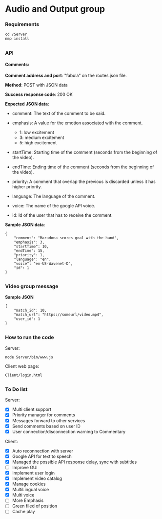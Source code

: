 # Audio and Output group
### Requirements
```
cd /Server
nmp install
```
## 
### API
#### Comments:

**Comment address and port**:
"fabula" on the routes.json file. 

**Method**:
POST with JSON data

**Success response code**:
200 OK

**Expected JSON data**:
 - comment: The text of the comment to be said.
 - emphasis: A value for the emotion associated with the comment.
 
    - 1: low excitement
    - 3: medium excitement
    - 5: high excitement
 - startTime: Starting time of the comment (seconds from the beginning of the video).
 - endTime: Ending time of the comment (seconds from the beginning of the video).
 - priority: A comment that overlap the previous is discarded unless it has higher priority.
 - language: The language of the comment.
 - voice: The name of the google API voice.
 - id: Id of the user that has to receive the comment.

**Sample JSON data**:
```
{
    "comment": "Maradona scores goal with the hand",
    "emphasis": 3,
    "startTime": 10,
    "endTime": 15,
    "priority": 1,
    "language": "en",
    "voice": "en-US-Wavenet-D",
    "id": 1
}
```

## 
### Video group message
**Sample JSON**
```
{
    "match_id": 10,
    "match_url": "https://someurl/video.mp4",
    "user_id": 1
}
```

## 
### How to run the code

Server:
```
node Server/bin/www.js
```
Client web page:

```
Client/login.html
```

##
### To Do list

Server:
- [x] Multi client support
- [x] Priority manager for comments
- [x] Messages forward to other services
- [x] Send comments based on user ID
- [x] User connection/disconnection warning to Commentary

Client:
- [x] Auto reconnection with server
- [x] Google API for text to speech
- [x] Managed the possible API response delay, sync with subtitles
- [ ] Improve GUI
- [x] Implement user login
- [x] Implement video catalog
- [x] Manage cookies
- [x] MultiLingual voice
- [x] Multi voice
- [ ] More Emphasis
- [ ] Green filed of position
- [ ] Cache play
